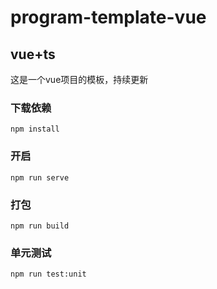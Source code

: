 # program-template-vue

## vue+ts
这是一个vue项目的模板，持续更新

### 下载依赖
```
npm install
```

### 开启
```
npm run serve
```

### 打包
```
npm run build
```

### 单元测试
```
npm run test:unit
```

